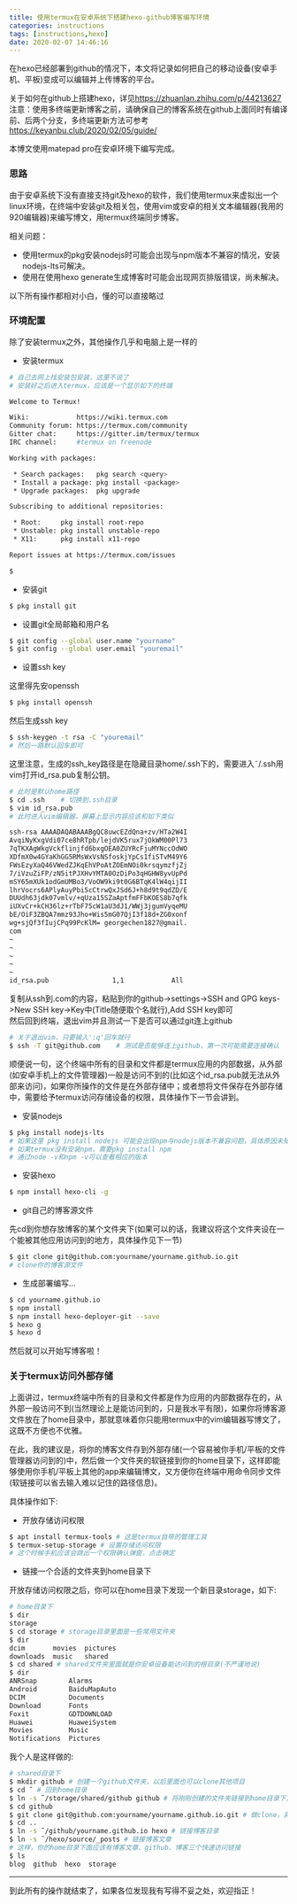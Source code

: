 ```yaml
---
title: 使用termux在安卓系统下搭建hexo-github博客编写环境
categories: instructions
tags: [instructions,hexo] 
date: 2020-02-07 14:46:16
---
```


在hexo已经部署到github的情况下，本文将记录如何把自己的移动设备(安卓手机、平板)变成可以编辑并上传博客的平台。  

关于如何在github上搭建hexo，详见<https://zhuanlan.zhihu.com/p/44213627>  
注意：使用多终端更新博客之前，请确保自己的博客系统在github上面同时有编译前、后两个分支，多终端更新方法可参考<https://keyanbu.club/2020/02/05/guide/>

本博文使用matepad pro在安卓环境下编写完成。  

### 思路  

由于安卓系统下没有直接支持git及hexo的软件，我们使用termux来虚拟出一个linux环境，在终端中安装git及相关包，使用vim或安卓的相关文本编辑器(我用的920编辑器)来编写博文，用termux终端同步博客。  

相关问题：
* 使用termux的pkg安装nodejs时可能会出现与npm版本不兼容的情况，安装nodejs-lts可解决。
* 使用在使用hexo generate生成博客时可能会出现网页排版错误，尚未解决。  


以下所有操作都相对小白，懂的可以直接略过  

### 环境配置  

除了安装termux之外，其他操作几乎和电脑上是一样的

* 安装termux

``` bash
# 自己去网上找安装包安装，这里不说了
# 安装好之后进入termux，应该是一个显示如下的终端

Welcome to Termux!

Wiki:            https://wiki.termux.com
Community forum: https://termux.com/community
Gitter chat:     https://gitter.im/termux/termux
IRC channel:     #termux on freenode

Working with packages:

 * Search packages:   pkg search <query>
 * Install a package: pkg install <package>
 * Upgrade packages:  pkg upgrade

Subscribing to additional repositories:

 * Root:     pkg install root-repo
 * Unstable: pkg install unstable-repo
 * X11:      pkg install x11-repo

Report issues at https://termux.com/issues

$

```

* 安装git

``` bash
$ pkg install git
```

* 设置git全局邮箱和用户名

```bash
$ git config --global user.name "yourname"
$ git config --global user.email "youremail"
```

* 设置ssh key  

这里得先安openssh  
```bash
$ pkg install openssh
```
然后生成ssh key  
```bash
$ ssh-keygen -t rsa -C "youremail"
# 然后一路默认回车即可
```
这里注意，生成的ssh_key路径是在隐藏目录home/.ssh下的，需要进入˜/.ssh用vim打开id_rsa.pub复制公钥。
```bash
# 此时是默认home路径
$ cd .ssh    # 切换到.ssh目录
$ vim id_rsa.pub
# 此时进入vim编辑器，屏幕上显示内容应该和如下类似

ssh-rsa AAAADAQABAAABgQC8uwcEZdQna+zv/HTa2W4I
AvqiNyKxgVdi07ce8hRTpb/lejdVK5rux7jOkWM00Pl73
7qTKXAgWkgVckflinjfd6bxgOEA0ZUYRcFjuMYNccOdWO
XDfmX0w4GYaKhGG5RMsWxVsNSfoskjYpCs1fiSTvM49Y6
FWsEzyXaQ46VWedZJKqEhVPoAtZOEmNOi0krsqymzfjZj
7/iVzuZiFP/zN5itPJXHvYMTA0OzDiPo3qHGHW8yvUpPd
mSY65mXUk1odGmUMBo3/VoOW9ki9t0G6BTqK4lW4qijII
lhrVocrs6APlyAuyPbi5cCtrwQxJSd6J+h8d9t9qdZD/E
DUUdh63jdk07vmlv/+qUza15SZaAptfmFFbKOES8b7qfk
iUXvCr+kCH36lz+rTbF75cW1aU3dJ1/WWj3jgumVyqeMU
bE/OiF3ZBQA7mmz93Jho+Wis5mG07QjI3f18d+ZG0xonf
wg+sjQf3fIujCPq99PcKlM= georgechen1827@gmail.
com
~
~
~
~
~
id_rsa.pub                1,1            All
```
复制从ssh到.com的内容，粘贴到你的github->settings->SSH and GPG keys->New SSH key->Key中(Title随便取个名就行),Add SSH key即可  
然后回到终端，退出vim并且测试一下是否可以通过git连上github
```bash
# 关于退出vim，只要输入':q'回车就行
$ ssh -T git@github.com    # 测试是否能够连上github，第一次可能需要连接确认
```
顺便说一句，这个终端中所有的目录和文件都是termux应用的内部数据，从外部(如安卓手机上的文件管理器)一般是访问不到的(比如这个id_rsa.pub就无法从外部来访问)，如果你所操作的文件是在外部存储中；或者想将文件保存在外部存储中，需要给予termux访问存储设备的权限，具体操作下一节会讲到。  

* 安装nodejs

```bash
$ pkg install nodejs-lts
# 如果这里 pkg install nodejs 可能会出现npm与nodejs版本不兼容问题，具体原因未知
# 如果termux没有安装npm，需要pkg install npm
# 通过node -v和npm -v可以查看相应的版本
```

* 安装hexo

```bash
$ npm install hexo-cli -g
```

* git自己的博客源文件

先cd到你想存放博客的某个文件夹下(如果可以的话，我建议将这个文件夹设在一个能被其他应用访问到的地方，具体操作见下一节)
```bash
$ git clone git@github.com:yourname/yourname.github.io.git
# clone你的博客源文件
```

* 生成部署编写...

```bash
$ cd yourname.github.io
$ npm install
$ npm install hexo-deployer-git --save
$ hexo g
$ hexo d
```
然后就可以开始写博客啦！

### 关于termux访问外部存储

上面讲过，termux终端中所有的目录和文件都是作为应用的内部数据存在的，从外部一般访问不到(当然理论上是能访问到的，只是我水平有限)，如果你将博客源文件放在了home目录中，那就意味着你只能用termux中的vim编辑器写博文了，这既不方便也不优雅。  

在此，我的建议是，将你的博客文件存到外部存储(一个容易被你手机/平板的文件管理器访问到的)中，然后做一个文件夹的软链接到你的home目录下，这样即能够使用你手机/平板上其他的app来编辑博文，又方便你在终端中用命令同步文件(软链接可以省去输入难以记住的路径信息)。  

具体操作如下:  
* 开放存储访问权限

```bash
$ apt install termux-tools # 这是termux自带的管理工具
$ termux-setup-storage # 设置存储访问权限
# 这个时候手机应该会跳出一个权限确认弹窗，点击确定
```

* 链接一个合适的文件夹到home目录下  

开放存储访问权限之后，你可以在home目录下发现一个新目录storage，如下:  

```bash
# home目录下
$ dir
storage
$ cd storage # storage目录里面是一些常用文件夹
$ dir
dcim       movies  pictures
downloads  music   shared
$ cd shared # shared文件夹里面就是你安卓设备能访问到的根目录(不严谨地说)
$ dir
ANRSnap        Alarms         
Android        BaiduMapAuto   
DCIM           Documents      
Download       Fonts          
Foxit          GDTDOWNLOAD    
Huawei         HuaweiSystem   
Movies         Music          
Notifications  Pictures       
```

我个人是这样做的:

```bash
# shared目录下
$ mkdir github # 创建一个github文件夹，以后里面也可以clone其他项目
$ cd ˜ # 回到home目录
$ ln -s ˜/storage/shared/github github # 将刚刚创建的文件夹链接到home目录下，方便以后访问
$ cd github
$ git clone git@github.com:yourname/yourname.github.io.git # 做clone，具体不细讲，上一节有
$ cd ..
$ ln -s ˜/github/yourname.github.io hexo # 链接博客目录
$ ln -s ˜/hexo/source/_posts # 链接博客文章
# 这样，你的home目录下面应该有博客文章、github、博客三个快速访问链接
$ ls
blog  github  hexo  storage
```

***
到此所有的操作就结束了，如果各位发现我有写得不妥之处，欢迎指正！